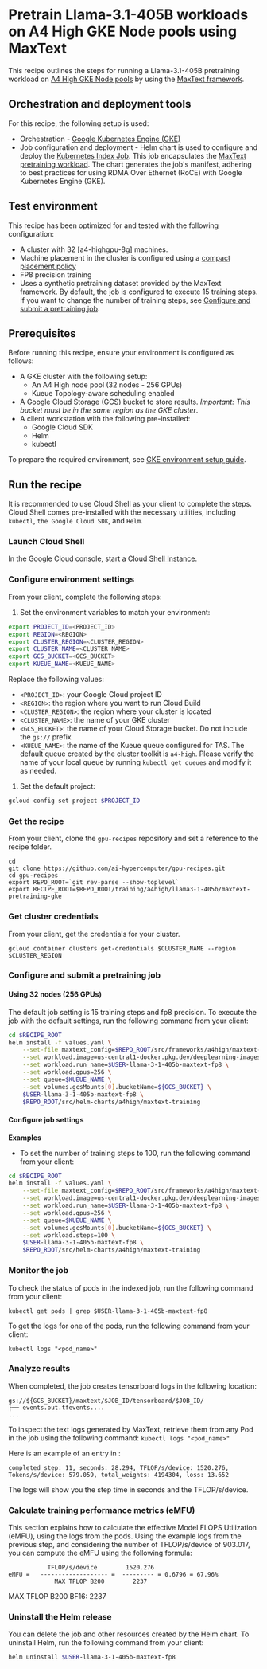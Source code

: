 # Pretrain Llama-3.1-405B workloads on A4 High GKE Node pools using MaxText

This recipe outlines the steps for running a Llama-3.1-405B pretraining workload on
[A4 High GKE Node pools](https://cloud.google.com/kubernetes-engine) by using the
[MaxText framework](https://github.com/AI-Hypercomputer/maxtext).

## Orchestration and deployment tools

For this recipe, the following setup is used:

- Orchestration - [Google Kubernetes Engine (GKE)](https://cloud.google.com/kubernetes-engine)
- Job configuration and deployment - Helm chart is used to configure and deploy the
  [Kubernetes Index Job](https://kubernetes.io/blog/2021/04/19/introducing-indexed-jobs).
  This job encapsulates the
  [MaxText pretraining workload](https://github.com/AI-Hypercomputer/maxtext/blob/main/MaxText/train.py).
  The chart generates the job's manifest, adhering to best practices for using RDMA Over Ethernet (RoCE) with Google Kubernetes Engine (GKE).

## Test environment

This recipe has been optimized for and tested with the following configuration:

- A cluster with 32 [a4-highgpu-8g] machines.
- Machine placement in the cluster is configured using a [compact placement policy](https://cloud.google.com/kubernetes-engine/docs/how-to/compact-placement)
- FP8 precision training
- Uses a synthetic pretraining dataset provided by the MaxText framework. By default, the job
  is configured to execute 15 training steps. If you want to change the number of training steps,
  see [Configure and submit a pretraining job](#configure-and-submit-a-pretraining-job).

## Prerequisites

Before running this recipe, ensure your environment is configured as follows:

- A GKE cluster with the following setup:
    - An A4 High node pool (32 nodes - 256 GPUs)
    - Kueue Topology-aware scheduling enabled
- A Google Cloud Storage (GCS) bucket to store results.
  *Important: This bucket must be in the same region as the GKE cluster*.
- A client workstation with the following pre-installed:
   - Google Cloud SDK
   - Helm
   - kubectl

To prepare the required environment, see
[GKE environment setup guide](../../../../docs/configuring-environment-gke-a4-high.md).

## Run the recipe

It is recommended to use Cloud Shell as your client to complete the steps.
Cloud Shell comes pre-installed with the necessary utilities, including
`kubectl`, `the Google Cloud SDK`, and `Helm`.

### Launch Cloud Shell

In the Google Cloud console, start a [Cloud Shell Instance](https://console.cloud.google.com/?cloudshell=true).

### Configure environment settings

From your client, complete the following steps:

1. Set the environment variables to match your environment:

  ```bash
  export PROJECT_ID=<PROJECT_ID>
  export REGION=<REGION>
  export CLUSTER_REGION=<CLUSTER_REGION>
  export CLUSTER_NAME=<CLUSTER_NAME>
  export GCS_BUCKET=<GCS_BUCKET>
  export KUEUE_NAME=<KUEUE_NAME>
  ```

  Replace the following values:

  - `<PROJECT_ID>`: your Google Cloud project ID
  - `<REGION>`: the region where you want to run Cloud Build
  - `<CLUSTER_REGION>`: the region where your cluster is located
  - `<CLUSTER_NAME>`: the name of your GKE cluster
  - `<GCS_BUCKET>`: the name of your Cloud Storage bucket. Do not include the `gs://` prefix
  - `<KUEUE_NAME>`: the name of the Kueue queue configured for TAS. The default queue created by the cluster toolkit is `a4-high`. Please verify the name of your local queue by running `kubectl get queues` and modify it as needed.
1. Set the default project:

  ```bash
  gcloud config set project $PROJECT_ID
  ```

### Get the recipe

From your client, clone the `gpu-recipes` repository and set a reference to the recipe folder.

```
cd
git clone https://github.com/ai-hypercomputer/gpu-recipes.git
cd gpu-recipes
export REPO_ROOT=`git rev-parse --show-toplevel`
export RECIPE_ROOT=$REPO_ROOT/training/a4high/llama3-1-405b/maxtext-pretraining-gke
```

### Get cluster credentials

From your client, get the credentials for your cluster.

```
gcloud container clusters get-credentials $CLUSTER_NAME --region $CLUSTER_REGION
```

### Configure and submit a pretraining job

#### Using 32 nodes (256 GPUs)

The default job setting is 15 training steps and fp8 precision. To execute the job with the
default settings, run the following command from your client:

```bash
cd $RECIPE_ROOT
helm install -f values.yaml \
    --set-file maxtext_config=$REPO_ROOT/src/frameworks/a4high/maxtext-configs/llama3-1-405b-256gpus-a4h-fp8.yaml \
    --set workload.image=us-central1-docker.pkg.dev/deeplearning-images/reproducibility/jax-maxtext-gpu:jax0.5.1-cuda_dl25.02-rev1-maxtext-20150317  \
    --set workload.run_name=$USER-llama-3-1-405b-maxtext-fp8 \
    --set workload.gpus=256 \
    --set queue=$KUEUE_NAME \
    --set volumes.gcsMounts[0].bucketName=${GCS_BUCKET} \
    $USER-llama-3-1-405b-maxtext-fp8 \
    $REPO_ROOT/src/helm-charts/a4high/maxtext-training
```

#### Configure job settings

**Examples**

- To set the number of training steps to 100, run the following command from your client:

```bash
cd $RECIPE_ROOT
helm install -f values.yaml \
    --set-file maxtext_config=$REPO_ROOT/src/frameworks/a4high/maxtext-configs/llama3-1-405b-256gpus-a4h-fp8.yaml \
    --set workload.image=us-central1-docker.pkg.dev/deeplearning-images/reproducibility/jax-maxtext-gpu:jax0.5.1-cuda_dl25.02-rev1-maxtext-20150317  \
    --set workload.run_name=$USER-llama-3-1-405b-maxtext-fp8 \
    --set workload.gpus=256 \
    --set queue=$KUEUE_NAME \
    --set volumes.gcsMounts[0].bucketName=${GCS_BUCKET} \
    --set workload.steps=100 \
    $USER-llama-3-1-405b-maxtext-fp8 \
    $REPO_ROOT/src/helm-charts/a4high/maxtext-training
```

### Monitor the job

To check the status of pods in the indexed job, run the following command from your client:

```
kubectl get pods | grep $USER-llama-3-1-405b-maxtext-fp8
```

To get the logs for one of the pods, run the following command from your client:

```
kubectl logs "<pod_name>"
```

### Analyze results

When completed, the job creates tensorboard logs in the following location:

```
gs://${GCS_BUCKET}/maxtext/$JOB_ID/tensorboard/$JOB_ID/
├── events.out.tfevents....
...
```

To inspect the text logs generated by MaxText, retrieve them from any Pod in the job using the following command:
 `kubectl logs "<pod_name>"`


Here is an example of an entry in :

```
completed step: 11, seconds: 28.294, TFLOP/s/device: 1520.276, Tokens/s/device: 579.059, total_weights: 4194304, loss: 13.652
```

The logs will show you the step time in seconds and the TFLOP/s/device.

### Calculate training performance metrics (eMFU)

This section explains how to calculate the effective Model FLOPS Utilization (eMFU), using the logs from the pods.
Using the example logs from the previous step, and considering the number of TFLOP/s/device of 903.017,
you can compute the eMFU using the following formula:

```
           TFLOP/s/device        1520.276
eMFU =   ------------------- =  --------- = 0.6796 = 67.96%
             MAX TFLOP B200        2237

```

MAX TFLOP B200 BF16: 2237


### Uninstall the Helm release

You can delete the job and other resources created by the Helm chart.
To uninstall Helm, run the following command from your client:

```bash
helm uninstall $USER-llama-3-1-405b-maxtext-fp8
```
